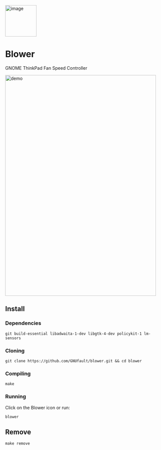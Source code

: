 <img width="100" height="100" alt="image" src="https://github.com/user-attachments/assets/53bdc388-d76a-4e8a-bd55-c003127f79a7" />

# Blower
GNOME ThinkPad Fan Speed Controller


<img width="482" height="704" alt="demo" src="https://github.com/user-attachments/assets/5058daae-89fe-44b7-a55d-302492c2f964" />

## Install

### Dependencies 
```
git build-essential libadwaita-1-dev libgtk-4-dev policykit-1 lm-sensors  
```

### Cloning
```
git clone https://github.com/GNUfault/blower.git && cd blower
```

### Compiling
```
make
```

### Running
Click on the Blower icon or run:
```
blower
```

## Remove
```
make remove
```
